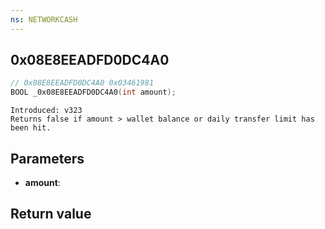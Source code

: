 ```yaml
---
ns: NETWORKCASH
---
```

## 0x08E8EEADFD0DC4A0

```c
// 0x08E8EEADFD0DC4A0 0x03461981
BOOL _0x08E8EEADFD0DC4A0(int amount);
```

```
Introduced: v323
Returns false if amount > wallet balance or daily transfer limit has been hit.
```

## Parameters
* **amount**:

## Return value
